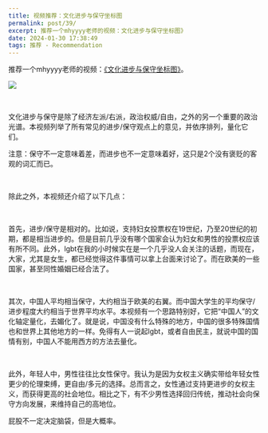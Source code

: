 ```yaml
---
title: 视频推荐：文化进步与保守坐标图
permalink: post/39/
excerpt: 推荐一个mhyyyy老师的视频：文化进步与保守坐标图》
date: 2024-01-30 17:38:49
tags: 推荐 - Recommendation
---
```


推荐一个mhyyyy老师的视频：[《文化进步与保守坐标图》](https://www.youtube.com/watch?v=DiDye3-YJ24)。

![](1.png)

<p><br></p>

文化进步与保守是除了经济左派/右派，政治权威/自由，之外的另一个重要的政治光谱。本视频列举了所有常见的进步/保守观点上的意见，并依序排列，量化它们。

注意：保守不一定意味着差，而进步也不一定意味着好，这只是2个没有褒贬的客观的词汇而已。

<p><br></p>

除此之外，本视频还介绍了以下几点：

<p><br></p>

首先，进步/保守是相对的。比如说，支持妇女投票权在19世纪，乃至20世纪的初期，都是相当进步的。但是目前几乎没有哪个国家会认为妇女和男性的投票权应该有所不同。此外，lgbt在我的小时候实在是一个几乎没人会关注的话题，而现在，大家，尤其是女生，都已经觉得这件事情可以拿上台面来讨论了。而在欧美的一些国家，甚至同性婚姻已经合法了。

<p><br></p>

其次，中国人平均相当保守，大约相当于欧美的右翼。而中国大学生的平均保守/进步程度大约相当于世界平均水平。本视频有一个思路特别好，它把“中国人”的文化轴定量化，去媚化了。就是说，中国没有什么特殊的地方，中国的很多特殊国情也和世界上其他地方的一样。免得有人一说起lgbt，或者自由民主，就说中国的国情有别，中国人不能用西方的方法去量化。

<p><br></p>

此外，年轻人中，男性往往比女性保守。我认为是因为女权主义确实带给年轻女性更少的伦理束缚，更自由/多元的选择。总而言之，女性通过支持更进步的女权主义，而获得更高的社会地位。相比之下，有不少男性选择回归传统，推动社会向保守方向发展，来维持自己的高地位。

屁股不一定决定脑袋，但是大概率。